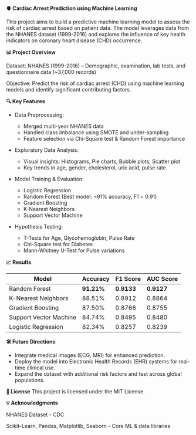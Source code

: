 **🫀 Cardiac Arrest Prediction using Machine Learning**

This project aims to build a predictive machine learning model to assess the risk of cardiac arrest based on patient data. The model leverages data from the NHANES dataset (1999-2016) and explores the influence of key health indicators on coronary heart disease (CHD) occurrence.

**📊 Project Overview**

Dataset: NHANES (1999-2016) – Demographic, examination, lab tests, and questionnaire data (~37,000 records)

Objective: Predict the risk of cardiac arrest (CHD) using machine learning models and identify significant contributing factors.

**🔍 Key Features**

* Data Preprocessing:
    * Merged multi-year NHANES data
    * Handled class imbalance using SMOTE and under-sampling
    * Feature selection via Chi-Square test & Random Forest importance

* Exploratory Data Analysis:
    * Visual insights: Histograms, Pie charts, Bubble plots, Scatter plot
    * Key trends in age, gender, cholesterol, uric acid, pulse rate

* Model Training & Evaluation:
    * Logistic Regression
    * Random Forest (Best model: ~91% accuracy, F1 = 0.91)
    * Gradient Boosting
    * K-Nearest Neighbors
    * Support Vector Machine

* Hypothesis Testing:
    * T-Tests for Age, Glycohemoglobin, Pulse Rate
    * Chi-Square test for Diabetes
    * Mann-Whitney U-Test for Pulse variations

**📈 Results**

| Model                  | Accuracy   | F1 Score   | AUC Score  |
| ---------------------- | ---------- | ---------- | ---------- |
| Random Forest          | **91.21%** | **0.9133** | **0.9127** |
| K-Nearest Neighbors    | 88.51%     | 0.8912     | 0.8864     |
| Gradient Boosting      | 87.50%     | 0.8766     | 0.8755     |
| Support Vector Machine | 84.74%     | 0.8495     | 0.8480     |
| Logistic Regression    | 82.34%     | 0.8257     | 0.8239     |


**🛠️ Future Directions**

* Integrate medical images (ECG, MRI) for enhanced prediction.
* Deploy the model into Electronic Health Records (EHR) systems for real-time clinical use.
* Expand the dataset with additional risk factors and test across global populations.

**📜 License**
This project is licensed under the MIT License.

**💡 Acknowledgments**

NHANES Dataset - CDC

Scikit-Learn, Pandas, Matplotlib, Seaborn - Core ML & data libraries
